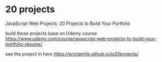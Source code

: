 # 20 projects

JavaScript Web Projects: 20 Projects to Build Your Portfolio

build those projects base on Udemy course
https://www.udemy.com/course/javascript-web-projects-to-build-your-portfolio-resume/

see the project in here
https://erictamhk.github.io/js20projects/
